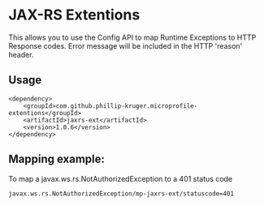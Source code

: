 # JAX-RS Extentions

This allows you to use the Config API to map Runtime Exceptions to HTTP Response codes. Error message will be included in the HTTP 'reason' header.

## Usage

    <dependency>
        <groupId>com.github.phillip-kruger.microprofile-extentions</groupId>
        <artifactId>jaxrs-ext</artifactId>
        <version>1.0.6</version>
    </dependency>

## Mapping example:

To map a javax.ws.rs.NotAuthorizedException to a 401 status code

    javax.ws.rs.NotAuthorizedException/mp-jaxrs-ext/statuscode=401
    